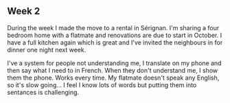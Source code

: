 ## Week 2
During the week I made the move to a rental in Sérignan. I'm sharing a four bedroom home with a flatmate and renovations are due to start in October. I have a full kitchen again which is great and I've invited the neighbours in for dinner one night next week.

I've a system for people not understanding me, I translate on my phone and then say what I need to in French. When they don't understand me, I show them the phone. Works every time. My flatmate doesn't speak any English, so it's slow going... I feel I know lots of words but putting them into sentances is challenging.



